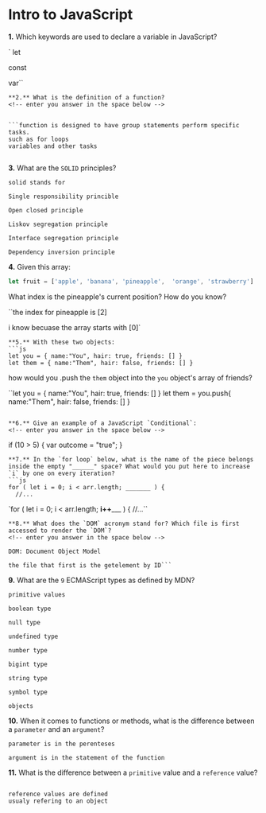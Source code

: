 # Intro to JavaScript

**1.** Which keywords are used to declare a variable in JavaScript?
<!-- enter you answer in the space below -->
`
let

const

var``

```
**2.** What is the definition of a function?
<!-- enter you answer in the space below -->


```function is designed to have group statements perform specific tasks. 
such as for loops 
variables and other tasks


```
**3.** What are the `SOLID` principles?
<!-- enter you answer in the space below -->
```
solid stands for 

Single responsibility princible

Open closed principle

Liskov segregation principle

Interface segregation principle

Dependency inversion principle

```
**4.** Given this array: 
```js
let fruit = ['apple', 'banana', 'pineapple',  'orange', 'strawberry']
``` 
What index is the pineapple's current position? How do you know?
<!-- enter you answer in the space below -->
``the index for pineapple is
[2]

i know becuase the array starts with [0]`

```
**5.** With these two objects: 
```js
let you = { name:"You", hair: true, friends: [] }
let them = { name:"Them", hair: false, friends: [] }
```
how would you .push the `them` object into the `you` object's array of friends?
<!-- enter you answer in the space below -->
``let you = { name:"You", hair: true, friends: [] }
let them = you.push{ name:"Them", hair: false, friends: [] }
```

**6.** Give an example of a JavaScript `Conditional`:
<!-- enter you answer in the space below -->
```
if (10 > 5) {
      var outcome = "true";
}
```
**7.** In the `for loop` below, what is the name of the piece belongs inside the empty "______" space? What would you put here to increase `i` by one on every iteration?
```js
for ( let i = 0; i < arr.length; _______ ) {
  //...
```
<!-- enter you answer in the space below -->
`for ( let i = 0; i < arr.length; __i++_____ ) {
  //...``

```
**8.** What does the `DOM` acronym stand for? Which file is first accessed to render the `DOM`?
<!-- enter you answer in the space below -->

DOM: Document Object Model

the file that first is the getelement by ID```

```

**9.** What are the `9` ECMAScript types as defined by MDN?
<!-- enter you answer in the space below -->
```
primitive values

boolean type

null type

undefined type

number type

bigint type

string type

symbol type

objects

```
**10.** When it comes to functions or methods, what is the difference between a `parameter` and an `argument`?
<!-- enter you answer in the space below -->
```
parameter is in the perenteses 

argument is in the statement of the function

```
**11.** What is the difference between a `primitive` value and a `reference` value?
<!-- enter you answer in the space below -->
```primitives are defined as immutable and cant be changed 

reference values are defined
usualy refering to an object

```
